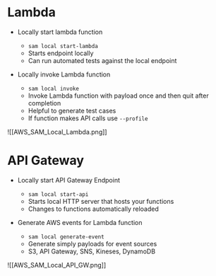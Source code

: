 # Lambda

- Locally start lambda function
	- `sam local start-lambda`
	- Starts endpoint locally
	- Can run automated tests against the local endpoint

- Locally invoke Lambda function
	- `sam local invoke`
	- Invoke Lambda function with payload once and then quit after completion
	- Helpful to generate test cases
	- If function makes API calls use `--profile`

![[AWS_SAM_Local_Lambda.png]]


# API Gateway

- Locally start API Gateway Endpoint
	- `sam local start-api`
	- Starts local HTTP server that hosts your functions
	- Changes to functions automatically reloaded

- Generate AWS events for Lambda function
	- `sam local generate-event`
	- Generate simply payloads for event sources
	- S3, API Gateway, SNS, Kineses, DynamoDB

![[AWS_SAM_Local_API_GW.png]]